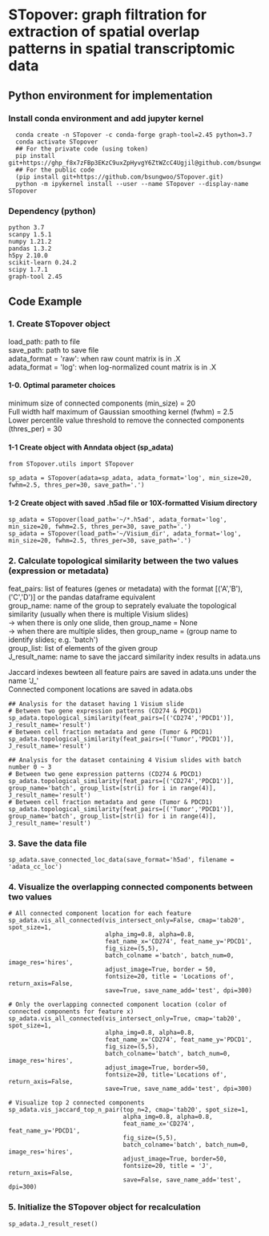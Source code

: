 # STopover: graph filtration for extraction of spatial overlap patterns in spatial transcriptomic data

## Python environment for implementation     
### Install conda environment and add jupyter kernel  
```Plain Text  
  conda create -n STopover -c conda-forge graph-tool=2.45 python=3.7  
  conda activate STopover  
  ## For the private code (using token)    
  pip install git+https://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@github.com/bsungwoo/STopover.git  
  ## For the public code  
  (pip install git+https://github.com/bsungwoo/STopover.git)  
  python -m ipykernel install --user --name STopover --display-name STopover  
```

### Dependency (python)  
```Plain Text
python 3.7  
scanpy 1.5.1  
numpy 1.21.2  
pandas 1.3.2  
h5py 2.10.0  
scikit-learn 0.24.2  
scipy 1.7.1  
graph-tool 2.45  
```

## Code Example  
### 1. Create STopover object 
load_path: path to file  
save_path: path to save file  
adata_format = 'raw': when raw count matrix is in .X  
adata_format = 'log': when log-normalized count matrix is in .X  

#### 1-0. Optimal parameter choices  
  minimum size of connected components (min_size) = 20  
  Full width half maximum of Gaussian smoothing kernel (fwhm) = 2.5  
  Lower percentile value threshold to remove the connected components (thres_per) = 30  

#### 1-1 Create object with Anndata object (sp_adata)  
```Plain Text
from STopover.utils import STopover  

sp_adata = STopover(adata=sp_adata, adata_format='log', min_size=20, fwhm=2.5, thres_per=30, save_path='.')  
```

#### 1-2 Create object with saved .h5ad file or 10X-formatted Visium directory  
```Plain Text
sp_adata = STopover(load_path='~/*.h5ad', adata_format='log', min_size=20, fwhm=2.5, thres_per=30, save_path='.')  
sp_adata = STopover(load_path='~/Visium_dir', adata_format='log', min_size=20, fwhm=2.5, thres_per=30, save_path='.')  
```

### 2. Calculate topological similarity between the two values (expression or metadata)  
feat_pairs: list of features (genes or metadata) with the format [('A','B'),('C','D')] or the pandas dataframe equivalent  
group_name: name of the group to seprately evaluate the topological similarity (usually when there is multiple Visium slides)  
-> when there is only one slide, then group_name = None  
-> when there are multiple slides, then group_name = (group name to identify slides; e.g. 'batch')  
group_list: list of elements of the given group  
J_result_name: name to save the jaccard similarity index results in adata.uns  

Jaccard indexes bewteen all feature pairs are saved in adata.uns under the name 'J_'  
Connected component locations are saved in adata.obs  
```Plain Text
## Analysis for the dataset having 1 Visium slide
# Between two gene expression patterns (CD274 & PDCD1)  
sp_adata.topological_similarity(feat_pairs=[('CD274','PDCD1')], J_result_name='result')   
# Between cell fraction metadata and gene (Tumor & PDCD1)  
sp_adata.topological_similarity(feat_pairs=[('Tumor','PDCD1')], J_result_name='result')  

## Analysis for the dataset containing 4 Visium slides with batch number 0 ~ 3  
# Between two gene expression patterns (CD274 & PDCD1)  
sp_adata.topological_similarity(feat_pairs=[('CD274','PDCD1')], group_name='batch', group_list=[str(i) for i in range(4)], J_result_name='result')   
# Between cell fraction metadata and gene (Tumor & PDCD1)  
sp_adata.topological_similarity(feat_pairs=[('Tumor','PDCD1')], group_name='batch', group_list=[str(i) for i in range(4)], J_result_name='result')  
```

### 3. Save the data file  
```Plain Text
sp_adata.save_connected_loc_data(save_format='h5ad', filename = 'adata_cc_loc')  
```

### 4. Visualize the overlapping connected components between two values  
```Plain Text  
# All connected component location for each feature  
sp_adata.vis_all_connected(vis_intersect_only=False, cmap='tab20', spot_size=1, 
                           alpha_img=0.8, alpha=0.8,  
                           feat_name_x='CD274', feat_name_y='PDCD1',  
                           fig_size=(5,5), 
                           batch_colname ='batch', batch_num=0, image_res='hires',  
                           adjust_image=True, border = 50,  
                           fontsize=20, title = 'Locations of', return_axis=False,  
                           save=True, save_name_add='test', dpi=300)  

# Only the overlapping connected component location (color of connected components for feature x)  
sp_adata.vis_all_connected(vis_intersect_only=True, cmap='tab20', spot_size=1, 
                           alpha_img=0.8, alpha=0.8,  
                           feat_name_x='CD274', feat_name_y='PDCD1',  
                           fig_size=(5,5), 
                           batch_colname='batch', batch_num=0, image_res='hires',  
                           adjust_image=True, border=50,  
                           fontsize=20, title='Locations of', return_axis=False,  
                           save=True, save_name_add='test', dpi=300)  

# Visualize top 2 connected components  
sp_adata.vis_jaccard_top_n_pair(top_n=2, cmap='tab20', spot_size=1,
                                alpha_img=0.8, alpha=0.8, 
                                feat_name_x='CD274', feat_name_y='PDCD1',  
                                fig_size=(5,5), 
                                batch_colname='batch', batch_num=0, image_res='hires', 
                                adjust_image=True, border=50, 
                                fontsize=20, title = 'J', return_axis=False,
                                save=False, save_name_add='test', dpi=300)
```
### 5. Initialize the STopover object for recalculation  
```Plain Text 
sp_adata.J_result_reset()
```